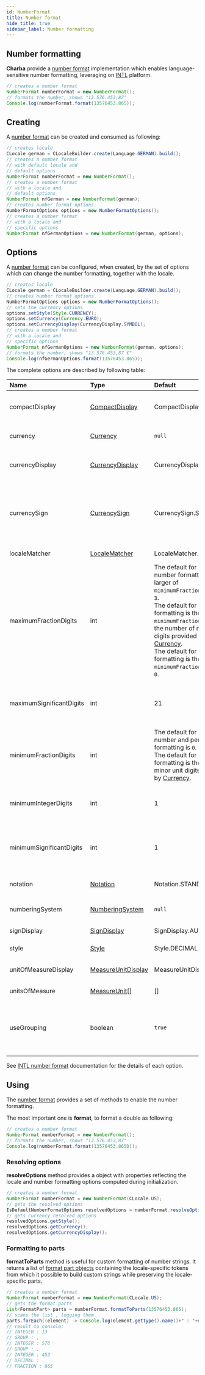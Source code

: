 ```yaml
---
id: NumberFormat
title: Number format
hide_title: true
sidebar_label: Number formatting
---
```

## Number formatting

**Charba** provide a [number format](https://pepstock-org.github.io/Charba/5.3/org/pepstock/charba/client/intl/NumberFormat.html) implementation which enables language-sensitive number formatting, leveraging on [INTL](https://developer.mozilla.org/en-US/docs/Web/JavaScript/Reference/Global_Objects/Intl/NumberFormat) platform.

```java
// creates a number format
NumberFormat numberFormat = new NumberFormat();
// formats the number, shows "13.576.453,87"
Console.log(numberFormat.format(13576453.865));
```

## Creating

A [number format](https://pepstock-org.github.io/Charba/5.3/org/pepstock/charba/client/intl/NumberFormat.html) can be created and consumed as following: 

```java
// creates locale
CLocale german = CLocaleBuilder.create(Language.GERMAN).build();
// creates a number format
// with default locale and
// default options
NumberFormat numberFormat = new NumberFormat();
// creates a number format
// with a locale and
// default options
NumberFormat nfGerman = new NumberFormat(german);
// creates number format options
NumberFormatOptions options = new NumberFormatOptions();
// creates a number format
// with a locale and
// specific options
NumberFormat nfGermanOptions = new NumberFormat(german, options);
```

## Options

A [number format](https://pepstock-org.github.io/Charba/5.3/org/pepstock/charba/client/intl/NumberFormat.html) can be configured, when created, by the set of options which can change the number formatting, together with the locale.

```java
// creates locale
CLocale german = CLocaleBuilder.create(Language.GERMAN).build();
// creates number format options
NumberFormatOptions options = new NumberFormatOptions();
// sets the currency options
options.setStyle(Style.CURRENCY);
options.setCurrency(Currency.EURO);
options.setCurrencyDisplay(CurrencyDisplay.SYMBOL);
// creates a number format
// with a locale and
// specific options
NumberFormat nfGermanOptions = new NumberFormat(german, options);
// formats the number, shows "13.576.453,87 €"
Console.log(nfGermanOptions.format(13576453.865)); 
```

The complete options are described by following table:

| Name | Type | Default | Description
| :- | :- | :- | :-
| compactDisplay | [CompactDisplay](https://pepstock-org.github.io/Charba/5.3/org/pepstock/charba/client/intl/enums/CompactDisplay.html) | CompactDisplay.SHORT | Set the compact display when `notation` is set to Notation.COMPACT.
| currency | [Currency](https://pepstock-org.github.io/Charba/5.3/org/pepstock/charba/client/intl/enums/Currency.html) | `null` | The currency to use in currency formatting. 
| currencyDisplay | [CurrencyDisplay](https://pepstock-org.github.io/Charba/5.3/org/pepstock/charba/client/intl/enums/CurrencyDisplay.html) | CurrencyDisplay.SYMBOL | How to display the currency in currency formatting.
| currencySign | [CurrencySign](https://pepstock-org.github.io/Charba/5.3/org/pepstock/charba/client/intl/enums/CurrencySign.html) | CurrencySign.STANDARD | In many locales, accounting format means to wrap the number with parentheses instead of appending a minus sign. 
| localeMatcher | [LocaleMatcher](https://pepstock-org.github.io/Charba/5.3/org/pepstock/charba/client/intl/enums/LocaleMatcher.html) | LocaleMatcher.BEST_FIT | The locale matching algorithm to use.
| maximumFractionDigits | int | The default for plain number formatting is the larger of `minimumFractionDigits` and `3`.<br/>The default for currency formatting is the larger of `minimumFractionDigits` and the number of minor unit digits provided by [Currency](https://pepstock-org.github.io/Charba/5.3/org/pepstock/charba/client/intl/enums/Currency.html).<br/>The default for percent formatting is the larger of `minimumFractionDigits` and `0`.  | The maximum number of fraction digits to use.<br/>Possible values are from 0 to 20.
| maximumSignificantDigits | int | 21 | The maximum number of significant digits to use.<br/>Possible values are from 1 to 21.
| minimumFractionDigits | int | The default for plain number and percent formatting is `0`.<br/>The default for currency formatting is the number of minor unit digits provided by [Currency](https://pepstock-org.github.io/Charba/5.3/org/pepstock/charba/client/intl/enums/Currency.html). | The minimum number of fraction digits to use.<br/>Possible values are from 0 to 20.
| minimumIntegerDigits | int | 1 | The minimum number of integer digits to use.<br/>Possible values are from 1 to 21.
| minimumSignificantDigits | int | 1 | The minimum number of significant digits to use.<br/>Possible values are from 1 to 21.
| notation | [Notation](https://pepstock-org.github.io/Charba/5.3/org/pepstock/charba/client/intl/enums/Notation.html) | Notation.STANDARD | The formatting that should be displayed for the number.
| numberingSystem | [NumberingSystem](https://pepstock-org.github.io/Charba/5.3/org/pepstock/charba/client/intl/enums/NumberingSystem.html) | `null` | The numbering system to use for number formatting. 
| signDisplay | [SignDisplay](https://pepstock-org.github.io/Charba/5.3/org/pepstock/charba/client/intl/enums/SignDisplay.html) | SignDisplay.AUTO | When to display the sign for the number.
| style | [Style](https://pepstock-org.github.io/Charba/5.3/org/pepstock/charba/client/intl/enums/Style.html) | Style.DECIMAL | The formatting style to use.
| unitOfMeasureDisplay | [MeasureUnitDisplay](https://pepstock-org.github.io/Charba/5.3/org/pepstock/charba/client/intl/enums/MeasureUnitDisplay.html) | MeasureUnitDisplay.SHORT | The unit formatting style to use in unit formatting.
| unitsOfMeasure | [MeasureUnit](https://pepstock-org.github.io/Charba/5.3/org/pepstock/charba/client/intl/enums/MeasureUnit[].html)[] | [] | The unit to use in unit formatting.
| useGrouping | boolean | `true` | Whether to use grouping separators, such as thousands separators or thousand/lakh/crore separators.

See [INTL number format](https://developer.mozilla.org/en-US/docs/Web/JavaScript/Reference/Global_Objects/Intl/NumberFormat/NumberFormat#parameters) documentation for the details of each option.

## Using

The [number format](https://pepstock-org.github.io/Charba/5.3/org/pepstock/charba/client/intl/NumberFormat.html) provides a set of methods to enable the number formatting.

The most important one is **format**, to format a double as following:

```java
// creates a number format
NumberFormat numberFormat = new NumberFormat();
// formats the number, shows "13.576.453,87"
Console.log(numberFormat.format(13576453.865D));
```

### Resolving options

**resolveOptions** method provides a object with properties reflecting the locale and number formatting options computed during initialization.

```java
// creates a number format
NumberFormat numberFormat = new NumberFormat(CLocale.US);
// gets the resolved options
IsDefaultNumberFormatOptions resolvedOptions = numberFormat.resolveOptions();
// gets currency resolved options
resolvedOptions.getStyle();
resolvedOptions.getCurrency();
resolvedOptions.getCurrencyDisplay();
```

### Formatting to parts

**formatToParts** method is useful for custom formatting of number strings. It returns a list of [format part objects](https://pepstock-org.github.io/Charba/5.3/org/pepstock/charba/client/intl/FormatPart.html) containing the locale-specific tokens from which it possible to build custom strings while preserving the locale-specific parts.

```java
// creates a number format
NumberFormat numberFormat = new NumberFormat(CLocale.US);
// gets the format parts
List<FormatPart> parts = numberFormat.formatToParts(13576453.865);
// scans the list , logging them
parts.forEach((element) -> Console.log(element.getType().name()+" : "+element.getValue()));
// result to console:
// INTEGER : 13
// GROUP : ,
// INTEGER : 576
// GROUP : ,
// INTEGER : 453
// DECIMAL : .
// FRACTION : 865
```
